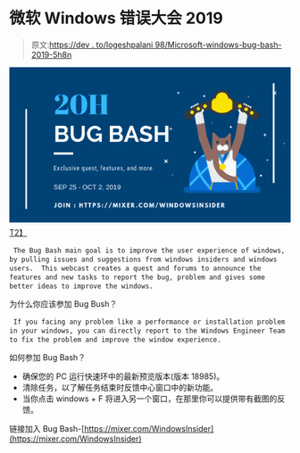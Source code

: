 # 微软 Windows 错误大会 2019

> 原文:[https://dev . to/logeshpalani 98/Microsoft-windows-bug-bash-2019-5h8n](https://dev.to/logeshpalani98/microsoft-windows-bug-bash-2019-5h8n)

[![](img/66aa2861d3d3a909668656fc8e7ef30a.png)T2】](https://1.bp.blogspot.com/-ekgh5zDLvTA/XYjxTUib18I/AAAAAAAAPD4/-ZODJ-0f4Vc7htRdktn3fpVYWcTUHRd6ACLcBGAsYHQ/s1600/Windows%2BInsider%2Bbug%2Bbash.png)

```
 The Bug Bash main goal is to improve the user experience of windows, by pulling issues and suggestions from windows insiders and windows users.  This webcast creates a quest and forums to announce the features and new tasks to report the bug, problem and gives some better ideas to improve the windows. 
```

为什么你应该参加 Bug Bush？

```
 If you facing any problem like a performance or installation problem in your windows, you can directly report to the Windows Engineer Team to fix the problem and improve the window experience. 
```

如何参加 Bug Bash？

*   确保您的 PC 运行快速环中的最新预览版本(版本 18985)。
*   清除任务，以了解任务结束时反馈中心窗口中的新功能。
*   当你点击 windows + F 将进入另一个窗口，在那里你可以提供带有截图的反馈。

链接加入 Bug Bash-[https://mixer.com/WindowsInsider](https://mixer.com/WindowsInsider)